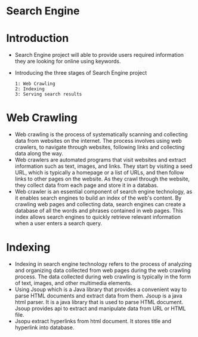 # Search Engine

# Introduction
  - Search Engine project will able to provide users required information they are looking for online using keywords.
  - Introducing the three stages of Search Engine project

        1: Web Crawling
        2: Indexing 
        3: Serving search results
   
 # Web Crawling
 - Web crawling is the process of systematically scanning and collecting data from websites on the internet. The process involves using web crawlers, to navigate through websites, following links and collecting data along the way.
 - Web crawlers are automated programs that visit websites and extract information such as text, images, and links. They start by visiting a seed URL, which is typically a homepage or a list of URLs, and then follow links to other pages on the website. As they crawl through the website, they collect data from each page and store it in a databas.
 - Web crawler is an essential component of search engine technology, as it enables search engines to build an index of the web's content. By crawling web pages and collecting data, search engines can create a database of all the words and phrases contained in web pages. This index allows search engines to quickly retrieve relevant information when a user enters a search query.
 
 # Indexing
 - Indexing in search engine technology refers to the process of analyzing and organizing data collected from web pages during the web crawling process. The data collected during web crawling is typically in the form of text, images, and other multimedia elements.
 - Using Jsoup which is a Java library that provides a convenient way to parse HTML documents and extract data from them. Jsoup is a java html parser. It is a java library that is used to parse HTML document. Jsoup provides api to extract and manipulate data from URL or HTML file. 
 - Jsopu extract hyperlinks from html document. It stores title and hyperlink into database.



 
